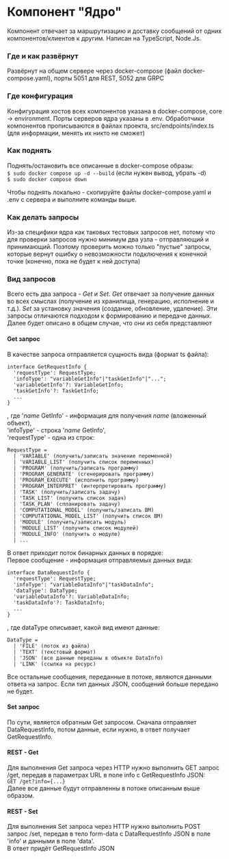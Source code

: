 # Компонент "Ядро"
Компонент отвечает за маршрутизацию и доставку сообщений от одних компонентов/клиентов 
к другим. Написан на TypeScript, Node.Js.
### Где и как развёрнут
Развёрнут на общем сервере через docker-compose (файл docker-compose.yaml), 
порты 5051 для REST, 5052 для GRPC 
### Где конфигурация
Конфигурация хостов всех компонентов указана в docker-compose, core -> environment.
Порты серверов ядра указаны в .env. 
Обработчики компонентов прописываются в файлах проекта, 
src/endpoints/index.ts (для информации, менять их никто не сможет)
### Как поднять
Поднять/остановить все описанные в docker-compose образы:  
`$ sudo docker compose up -d --build` (если нужен вывод, убрать -d)  
`$ sudo docker compose down`


Чтобы поднять локально - скопируйте файлы docker-compose.yaml и .env с сервера и выполните команды выше.
### Как делать запросы
Из-за специфики ядра как таковых тестовых запросов нет, потому что 
для проверки запросов нужно минимум два узла - отправляющий и принимающий.
Поэтому проверить можно только "пустые" запросы, которые вернут ошибку о 
невозможности подключения к конечной точке (конечно, пока не будет к ней доступа)
### Вид запросов
Всего есть два запроса - _Get_ и _Set_. 
_Get_ отвечает за получение данных во всех смыслах 
(получение из хранилища, генерацию, исполнение и т.д.). 
_Set_ за установку значения (создание, обновление, удаление). 
Эти запросы отличаются подходом к формированию и передаче данных. 
Далее будет описано в общем случае, что они из себя представляют
#### Get запрос
В качестве запроса отправляется сущность вида (формат ts файла):  
```
interface GetRequestInfo {
  'requestType': RequestType;
  'infoType': "variableGetInfo"|"taskGetInfo"|"...";
  'variableGetInfo'?: VariableGetInfo;
  'taskGetInfo'?: TaskGetInfo;
  ...
}
```
, где '_name_ GetInfo' - информация для получения _name_ (вложенный объект),  
'infoType' - строка '_name_ GetInfo',  
'requestType' - одна из строк:
```
RequestType =
  | 'VARIABLE' (получить/записать значение переменной)
  | 'VARIABLE_LIST' (получить список переменных)
  | 'PROGRAM' (получить/записать программу)
  | 'PROGRAM_GENERATE' (сгенерировать программу)
  | 'PROGRAM_EXECUTE' (исполнить программу)
  | 'PROGRAM_INTERPRET' (интерпретировать программу)
  | 'TASK' (получить/записать задачу)
  | 'TASK_LIST' (получить список задач)
  | 'TASK_PLAN' (спланировать задачу)
  | 'COMPUTATIONAL_MODEL' (получить/записать ВМ)
  | 'COMPUTATIONAL_MODEL_LIST' (получить список ВМ)
  | 'MODULE' (получить/записать модуль)
  | 'MODULE_LIST' (получить список модулей)
  | 'MODULE_INFO' (получить о модуле)
  | ...
```
В ответ приходит поток бинарных данных в порядке:  
Первое сообщение - информация отправляемых данных вида:
```
interface DataRequestInfo {
  'requestType': RequestType;
  'infoType': "variableDataInfo"|"taskDataInfo";
  'dataType': DataType;
  'variableDataInfo'?: VariableDataInfo;
  'taskDataInfo'?: TaskDataInfo;
  ...
}
```
, где dataType описывает, какой вид имеют данные:
```
DataType =
  | 'FILE' (поток из файла)
  | 'TEXT' (текстовый формат)
  | 'JSON' (все данные переданы в объекте DataInfo)
  | 'LINK' (ссылка на ресурс)
```
Все остальные сообщения, переданные в потоке, являются данными ответа на запрос.
Если тип данных JSON, сообщений больше передано не будет.
#### Set запрос
По сути, является обратным Get запросом. 
Сначала отправляет DataRequestInfo, потом данные, если нужно, 
в ответ получает GetRequestInfo.
#### REST - Get
Для выполнения Get запроса через HTTP нужно выполнить GET запрос /get, 
передав в параметрах URL в поле info с GetRequestInfo JSON:  
`GET /get?info={...}`  
Далее все данные будут отправленны в потоке описанным выше образом.
#### REST - Set
Для выполнения Set запроса через HTTP нужно выполнить POST запрос /set,
передав в тело form-data с DataRequestInfo JSON в поле 'info' и данными в поле 'data'.  
В ответ придёт GetRequestInfo JSON

